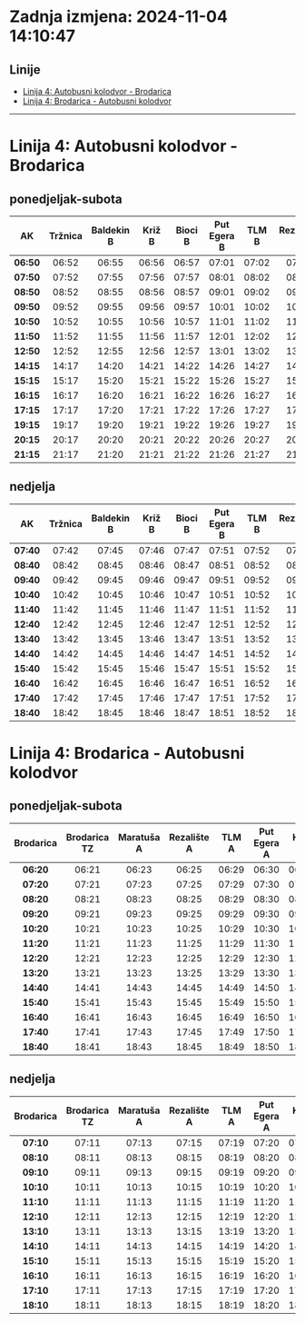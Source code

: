 # Zadnja izmjena: 2024-11-04 14:10:47

## Linije

- [Linija 4: Autobusni kolodvor - Brodarica](#linija-4-autobusni-kolodvor---brodarica)
- [Linija 4: Brodarica - Autobusni kolodvor](#linija-4-brodarica---autobusni-kolodvor)

---

# Linija 4: Autobusni kolodvor - Brodarica

## ponedjeljak-subota

| AK | Tržnica | Baldekin B | Križ B | Bioci B | Put Egera B | TLM B | Rezalište B | Maratuša B | Rešačka | Brodarica |
|:------:|:------:|:------:|:------:|:------:|:------:|:------:|:------:|:------:|:------:|:------:|
| **06:50** | 06:52 | 06:55 | 06:56 | 06:57 | 07:01 | 07:02 | 07:07 | 07:10 | 07:14 | 07:15 |
| **07:50** | 07:52 | 07:55 | 07:56 | 07:57 | 08:01 | 08:02 | 08:07 | 08:10 | 08:14 | 08:15 |
| **08:50** | 08:52 | 08:55 | 08:56 | 08:57 | 09:01 | 09:02 | 09:07 | 09:10 | 09:14 | 09:15 |
| **09:50** | 09:52 | 09:55 | 09:56 | 09:57 | 10:01 | 10:02 | 10:07 | 10:10 | 10:14 | 10:15 |
| **10:50** | 10:52 | 10:55 | 10:56 | 10:57 | 11:01 | 11:02 | 11:07 | 11:10 | 11:14 | 11:15 |
| **11:50** | 11:52 | 11:55 | 11:56 | 11:57 | 12:01 | 12:02 | 12:07 | 12:10 | 12:14 | 12:15 |
| **12:50** | 12:52 | 12:55 | 12:56 | 12:57 | 13:01 | 13:02 | 13:07 | 13:10 | 13:14 | 13:15 |
| **14:15** | 14:17 | 14:20 | 14:21 | 14:22 | 14:26 | 14:27 | 14:32 | 14:35 | 14:39 | 14:40 |
| **15:15** | 15:17 | 15:20 | 15:21 | 15:22 | 15:26 | 15:27 | 15:32 | 15:35 | 15:39 | 15:40 |
| **16:15** | 16:17 | 16:20 | 16:21 | 16:22 | 16:26 | 16:27 | 16:32 | 16:35 | 16:39 | 16:40 |
| **17:15** | 17:17 | 17:20 | 17:21 | 17:22 | 17:26 | 17:27 | 17:32 | 17:35 | 17:39 | 17:40 |
| **19:15** | 19:17 | 19:20 | 19:21 | 19:22 | 19:26 | 19:27 | 19:32 | 19:35 | 19:39 | 19:40 |
| **20:15** | 20:17 | 20:20 | 20:21 | 20:22 | 20:26 | 20:27 | 20:32 | 20:35 | 20:39 | 20:40 |
| **21:15** | 21:17 | 21:20 | 21:21 | 21:22 | 21:26 | 21:27 | 21:32 | 21:35 | 21:39 | 21:40 |

## nedjelja

| AK | Tržnica | Baldekin B | Križ B | Bioci B | Put Egera B | TLM B | Rezalište B | Maratuša B | Rešačka | Brodarica |
|:------:|:------:|:------:|:------:|:------:|:------:|:------:|:------:|:------:|:------:|:------:|
| **07:40** | 07:42 | 07:45 | 07:46 | 07:47 | 07:51 | 07:52 | 07:57 | 08:00 | 08:04 | 08:05 |
| **08:40** | 08:42 | 08:45 | 08:46 | 08:47 | 08:51 | 08:52 | 08:57 | 09:00 | 09:04 | 09:05 |
| **09:40** | 09:42 | 09:45 | 09:46 | 09:47 | 09:51 | 09:52 | 09:57 | 10:00 | 10:04 | 10:05 |
| **10:40** | 10:42 | 10:45 | 10:46 | 10:47 | 10:51 | 10:52 | 10:57 | 11:00 | 11:04 | 11:05 |
| **11:40** | 11:42 | 11:45 | 11:46 | 11:47 | 11:51 | 11:52 | 11:57 | 12:00 | 12:04 | 12:05 |
| **12:40** | 12:42 | 12:45 | 12:46 | 12:47 | 12:51 | 12:52 | 12:57 | 13:00 | 13:04 | 13:05 |
| **13:40** | 13:42 | 13:45 | 13:46 | 13:47 | 13:51 | 13:52 | 13:57 | 14:00 | 14:04 | 14:05 |
| **14:40** | 14:42 | 14:45 | 14:46 | 14:47 | 14:51 | 14:52 | 14:57 | 15:00 | 15:04 | 15:05 |
| **15:40** | 15:42 | 15:45 | 15:46 | 15:47 | 15:51 | 15:52 | 15:57 | 16:00 | 16:04 | 16:05 |
| **16:40** | 16:42 | 16:45 | 16:46 | 16:47 | 16:51 | 16:52 | 16:57 | 17:00 | 17:04 | 17:05 |
| **17:40** | 17:42 | 17:45 | 17:46 | 17:47 | 17:51 | 17:52 | 17:57 | 18:00 | 18:04 | 18:05 |
| **18:40** | 18:42 | 18:45 | 18:46 | 18:47 | 18:51 | 18:52 | 18:57 | 19:00 | 19:04 | 19:05 |



# Linija 4: Brodarica - Autobusni kolodvor

## ponedjeljak-subota

| Brodarica | Brodarica TZ | Maratuša A | Rezalište A | TLM A | Put Egera A | Križ A | Baldekin A | Bolnica | AK |
|:------:|:------:|:------:|:------:|:------:|:------:|:------:|:------:|:------:|:------:|
| **06:20** | 06:21 | 06:23 | 06:25 | 06:29 | 06:30 | 06:37 | 06:38 | 06:39 | 06:42 |
| **07:20** | 07:21 | 07:23 | 07:25 | 07:29 | 07:30 | 07:37 | 07:38 | 07:39 | 07:42 |
| **08:20** | 08:21 | 08:23 | 08:25 | 08:29 | 08:30 | 08:37 | 08:38 | 08:39 | 08:42 |
| **09:20** | 09:21 | 09:23 | 09:25 | 09:29 | 09:30 | 09:37 | 09:38 | 09:39 | 09:42 |
| **10:20** | 10:21 | 10:23 | 10:25 | 10:29 | 10:30 | 10:37 | 10:38 | 10:39 | 10:42 |
| **11:20** | 11:21 | 11:23 | 11:25 | 11:29 | 11:30 | 11:37 | 11:38 | 11:39 | 11:42 |
| **12:20** | 12:21 | 12:23 | 12:25 | 12:29 | 12:30 | 12:37 | 12:38 | 12:39 | 12:42 |
| **13:20** | 13:21 | 13:23 | 13:25 | 13:29 | 13:30 | 13:37 | 13:38 | 13:39 | 13:42 |
| **14:40** | 14:41 | 14:43 | 14:45 | 14:49 | 14:50 | 14:57 | 14:58 | 14:59 | 15:02 |
| **15:40** | 15:41 | 15:43 | 15:45 | 15:49 | 15:50 | 15:57 | 15:58 | 15:59 | 16:02 |
| **16:40** | 16:41 | 16:43 | 16:45 | 16:49 | 16:50 | 16:57 | 16:58 | 16:59 | 17:02 |
| **17:40** | 17:41 | 17:43 | 17:45 | 17:49 | 17:50 | 17:57 | 17:58 | 17:59 | 18:02 |
| **18:40** | 18:41 | 18:43 | 18:45 | 18:49 | 18:50 | 18:57 | 18:58 | 18:59 | 19:02 |

## nedjelja

| Brodarica | Brodarica TZ | Maratuša A | Rezalište A | TLM A | Put Egera A | Križ A | Baldekin A | Bolnica | AK |
|:------:|:------:|:------:|:------:|:------:|:------:|:------:|:------:|:------:|:------:|
| **07:10** | 07:11 | 07:13 | 07:15 | 07:19 | 07:20 | 07:27 | 07:28 | 07:29 | 07:32 |
| **08:10** | 08:11 | 08:13 | 08:15 | 08:19 | 08:20 | 08:27 | 08:28 | 08:29 | 08:32 |
| **09:10** | 09:11 | 09:13 | 09:15 | 09:19 | 09:20 | 09:27 | 09:28 | 09:29 | 09:32 |
| **10:10** | 10:11 | 10:13 | 10:15 | 10:19 | 10:20 | 10:27 | 10:28 | 10:29 | 10:32 |
| **11:10** | 11:11 | 11:13 | 11:15 | 11:19 | 11:20 | 11:27 | 11:28 | 11:29 | 11:32 |
| **12:10** | 12:11 | 12:13 | 12:15 | 12:19 | 12:20 | 12:27 | 12:28 | 12:29 | 12:32 |
| **13:10** | 13:11 | 13:13 | 13:15 | 13:19 | 13:20 | 13:27 | 13:28 | 13:29 | 13:32 |
| **14:10** | 14:11 | 14:13 | 14:15 | 14:19 | 14:20 | 14:27 | 14:28 | 14:29 | 14:32 |
| **15:10** | 15:11 | 15:13 | 15:15 | 15:19 | 15:20 | 15:27 | 15:28 | 15:29 | 15:32 |
| **16:10** | 16:11 | 16:13 | 16:15 | 16:19 | 16:20 | 16:27 | 16:28 | 16:29 | 16:32 |
| **17:10** | 17:11 | 17:13 | 17:15 | 17:19 | 17:20 | 17:27 | 17:28 | 17:29 | 17:32 |
| **18:10** | 18:11 | 18:13 | 18:15 | 18:19 | 18:20 | 18:27 | 18:28 | 18:29 | 18:32 |



